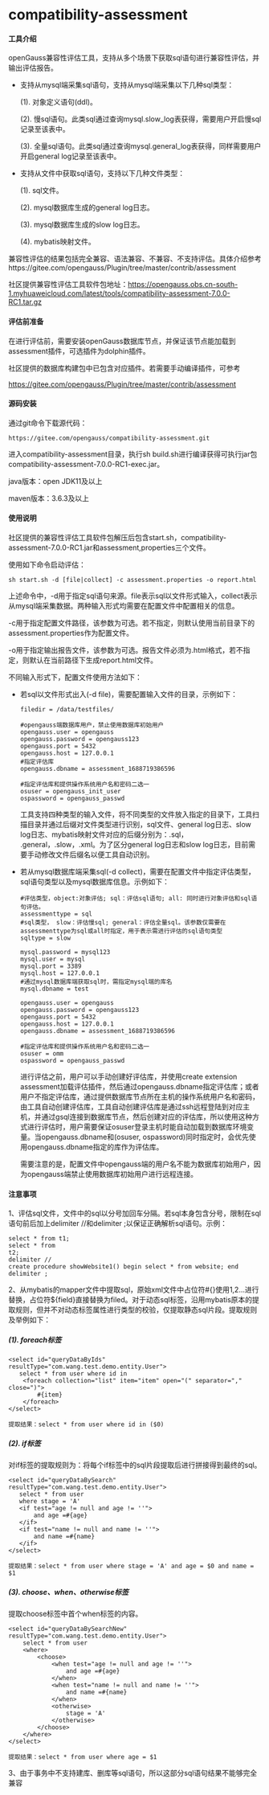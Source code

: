 # compatibility-assessment

#### 工具介绍
openGauss兼容性评估工具，支持从多个场景下获取sql语句进行兼容性评估，并输出评估报告。

- 支持从mysql端采集sql语句，支持从mysql端采集以下几种sql类型：

  (1). 对象定义语句(ddl)。

  (2). 慢sql语句。此类sql通过查询mysql.slow_log表获得，需要用户开启慢sql记录至该表中。

  (3). 全量sql语句。此类sql通过查询mysql.general_log表获得，同样需要用户开启general log记录至该表中。

- 支持从文件中获取sql语句，支持以下几种文件类型：

  (1). sql文件。

  (2). mysql数据库生成的general log日志。

  (3). mysql数据库生成的slow log日志。

  (4). mybatis映射文件。

兼容性评估的结果包括完全兼容、语法兼容、不兼容、不支持评估。具体介绍参考https://gitee.com/opengauss/Plugin/tree/master/contrib/assessment

社区提供兼容性评估工具软件包地址：https://opengauss.obs.cn-south-1.myhuaweicloud.com/latest/tools/compatibility-assessment-7.0.0-RC1.tar.gz

#### 评估前准备

在进行评估前，需要安装openGauss数据库节点，并保证该节点能加载到assessment插件，可选插件为dolphin插件。

社区提供的数据库构建包中已包含对应插件。若需要手动编译插件，可参考

https://gitee.com/opengauss/Plugin/tree/master/contrib/assessment

#### 源码安装

通过git命令下载源代码：

```
https://gitee.com/opengauss/compatibility-assessment.git
```

进入compatibility-assessment目录，执行sh build.sh进行编译获得可执行jar包compatibility-assessment-7.0.0-RC1-exec.jar。

java版本：open JDK11及以上

maven版本：3.6.3及以上

#### 使用说明

社区提供的兼容性评估工具软件包解压后包含start.sh，compatibility-assessment-7.0.0-RC1.jar和assessment,properties三个文件。

使用如下命令启动评估：

```
sh start.sh -d [file|collect] -c assessment.properties -o report.html
```

上述命令中，-d用于指定sql语句来源。file表示sql以文件形式输入，collect表示从mysql端采集数据。两种输入形式均需要在配置文件中配置相关的信息。

-c用于指定配置文件路径，该参数为可选。若不指定，则默认使用当前目录下的assessment.properties作为配置文件。

-o用于指定输出报告文件，该参数为可选。报告文件必须为.html格式，若不指定，则默认在当前路径下生成report.html文件。

不同输入形式下，配置文件使用方法如下：

- 若sql以文件形式出入(-d file)，需要配置输入文件的目录，示例如下：

  ```
  filedir = /data/testfiles/
  
  #opengauss端数据库用户，禁止使用数据库初始用户
  opengauss.user = opengauss
  opengauss.password = opengauss123
  opengauss.port = 5432
  opengauss.host = 127.0.0.1
  #指定评估库
  opengauss.dbname = assessment_1688719386596
  
  #指定评估库和提供操作系统用户名和密码二选一
  osuser = opengauss_init_user
  ospassword = opengauss_passwd
  ```

  工具支持四种类型的输入文件，将不同类型的文件放入指定的目录下，工具扫描目录并通过后缀对文件类型进行识别，sql文件、general log日志、slow log日志、mybatis映射文件对应的后缀分别为：.sql， .general，.slow，.xml。为了区分general log日志和slow log日志，目前需要手动修改文件后缀名以便工具自动识别。

- 若从mysql数据库端采集sql(-d collect)，需要在配置文件中指定评估类型，sql语句类型以及mysql数据库信息。示例如下：

  ```
  #评估类型，object:对象评估; sql：评估sql语句; all: 同时进行对象评估和sql语句评估。
  assessmenttype = sql
  #sql类型， slow：评估慢sql; general：评估全量sql。该参数仅需要在assessmenttype为sql或all时指定，用于表示需进行评估的sql语句类型
  sqltype = slow
  
  mysql.password = mysql123 
  mysql.user = mysql
  mysql.port = 3389
  mysql.host = 127.0.0.1
  #通过mysql数据库端获取sql时，需指定mysql端的库名
  mysql.dbname = test
  
  opengauss.user = opengauss
  opengauss.password = opengauss123
  opengauss.port = 5432
  opengauss.host = 127.0.0.1
  opengauss.dbname = assessment_1688719386596
  
  #指定评估库和提供操作系统用户名和密码二选一
  osuser = omm
  ospassword = opengauss_passwd
  ```
  
  进行评估之前，用户可以手动创建好评估库，并使用create extension assessment加载评估插件，然后通过opengauss.dbname指定评估库；或者用户不指定评估库，通过提供数据库节点所在主机的操作系统用户名和密码，由工具自动创建评估库，工具自动创建评估库是通过ssh远程登陆到对应主机，并通过gsql连接到数据库节点，然后创建对应的评估库，所以使用这种方式进行评估时，用户需要保证osuser登录主机时能自动加载到数据库环境变量。当opengauss.dbname和(osuser, ospassword)同时指定时，会优先使用opengauss.dbname指定的库作为评估库。
  
  需要注意的是，配置文件中opengauss端的用户名不能为数据库初始用户，因为opengauss端禁止使用数据库初始用户进行远程连接。

#### 注意事项

1、评估sql文件，文件中的sql以分号加回车分隔。若sql本身包含分号，限制在sql语句前后加上delimiter //和delimiter ;以保证正确解析sql语句。示例：

```
select * from t1;
select * from
t2;
delimiter //
create procedure showWebsite1() begin select * from website; end
delimiter ;
```

2、从mybatis的mapper文件中提取sql，原始xml文件中占位符#{}使用$1,$2...进行替换，占位符${field}直接替换为filed。对于动态sql标签，沿用mybatis原本的提取规则，但并不对动态标签属性进行类型的校验，仅提取静态sql片段。提取规则及举例如下：

##### (1). foreach标签

```
<select id="queryDataByIds" resultType="com.wang.test.demo.entity.User">
   select * from user where id in
    <foreach collection="list" item="item" open="(" separator="," close=")">
        #{item}
    </foreach>
</select>
```

```
提取结果：select * from user where id in ($0)
```

##### (2). if标签

对if标签的提取规则为：将每个if标签中的sql片段提取后进行拼接得到最终的sql。

```
<select id="queryDataBySearch" resultType="com.wang.test.demo.entity.User">
   select * from user
   where stage = 'A'
   <if test="age != null and age != ''">
       and age =#{age}
   </if>
   <if test="name != null and name != ''">
       and name =#{name}
   </if>
</select>
```

```
提取结果：select * from user where stage = 'A' and age = $0 and name = $1
```

##### (3). choose、when、otherwise标签

提取choose标签中首个when标签的内容。

```
<select id="queryDataBySearchNew" resultType="com.wang.test.demo.entity.User">
    select * from user
    <where>
        <choose>
            <when test="age != null and age != ''">
                and age =#{age}
            </when>
            <when test="name != null and name != ''">
                and name =#{name}
            </when>
            <otherwise>
                stage = 'A'
            </otherwise>
        </choose>
    </where>
</select>
```

```
提取结果：select * from user where age = $1
```
3、由于事务中不支持建库、删库等sql语句，所以这部分sql语句结果不能够完全兼容